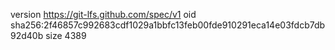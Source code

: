 version https://git-lfs.github.com/spec/v1
oid sha256:2f46857c992683cdf1029a1bbfc13feb00fde910291eca14e03fdcb7db92d40b
size 4389
